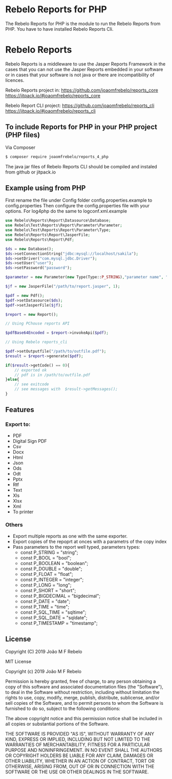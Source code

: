 # Rebelo Reports for PHP

The Rebelo Reports for PHP is the module to run the Rebelo Reports from PHP.
You have to have installed Rebelo Reports Cli.

# Rebelo Reports

Rebelo Reports is a middleware to use the Jasper Reports Framework in the cases that you can not use the Jasper Reports embedded in your software or in cases that your software is not java or there are incompatibility of licences.

Rebelo Reports project in:
https://github.com/joaomfrebelo/reports_core
https://jitpack.io/#joaomfrebelo/reports_core

Rebelo Report CLI project:
https://github.com/joaomfrebelo/reports_cli
https://jitpack.io/#joaomfrebelo/reports_cli

## To include Reports for PHP in your PHP project (PHP files)

Via Composer

```bash
$ composer require joaomfrebelo/reports_4_php
```

The java jar files of Rebelo Reports CLI should be compiled and instaled from github or jitpack.io


## Example using from PHP

First rename the file under Config folder config.properties.example to config.properties
Then configure the config.properties file with your options.
For log4php do the same to logconf.xml.example

```PHP
use Rebelo\Reports\Report\Datasource\Database;
use Rebelo\Test\Reports\Report\Parameter\Parameter;
use Rebelo\Test\Reports\Report\Parameter\Type;
use Rebelo\Reports\Report\JasperFile;
use Rebelo\Reports\Report\Pdf;

$ds = new Database();
$ds->setConnectionString("jdbc:mysql://localhost/sakila");
$ds->setDriver("com.mysql.jdbc.Driver");
$ds->setUser("user");
$ds->setPassword("password");

$parameter = new Parameter(new Type(Type::P_STRING),"parameter name", "parameter value");

$jf = new JasperFile("/path/to/report.jasper", 1);

$pdf = new Pdf();
$pdf->setDatasource($ds);
$pdf->setJasperFile($jf);

$report = new Report();

// Using PChouse reports API

$pdfBase64Encoded = $report->invokeApi($pdf);

// Using Rebelo reports_cli

$pdf->setOutputfile("/path/to/outfile.pdf");
$result = $report->generate($pdf);

if($result->getCode() == 0){
    // exported ok
    // pdf is in /path/to/outfile.pdf
}else{
    // see exitcode
    // see messages with  $result->getMessages();
}


```

## Features
### Export to:
- PDF
- Digital Sign PDF
- Csv
- Docx
- Html
- Json
- Ods
- Odt
- Pptx
- Rtf
- Text
- Xls
- Xlsx
- Xml
- To printer

### Others
- Export multiple reports as one with the same exporter.
- Export copies of the repoprt at onces with a parametrs of the copy index
- Pass parameters to the report well typed, parameters types:
    - const P_STRING     = "string";
    - const P_BOOL       = "bool";
    - const P_BOOLEAN    = "boolean";
    - const P_DOUBLE     = "double";
    - const P_FLOAT      = "float";
    - const P_INTEGER    = "integer";
    - const P_LONG       = "long";
    - const P_SHORT      = "short";
    - const P_BIGDECIMAL = "bigdecimal";
    - const P_DATE       = "date";
    - const P_TIME       = "time";
    - const P_SQL_TIME   = "sqltime";
    - const P_SQL_DATE   = "sqldate";
    - const P_TIMESTAMP  = "timestamp";

## License

Copyright (C) 2019  João M F Rebelo

MIT License

Copyright (c) 2019 João M F Rebelo

 Permission is hereby granted, free of charge, to any person obtaining a copy
 of this software and associated documentation files (the "Software"), to deal
 in the Software without restriction, including without limitation the rights
 to use, copy, modify, merge, publish, distribute, sublicense, and/or sell
 copies of the Software, and to permit persons to whom the Software is
 furnished to do so, subject to the following conditions:


 The above copyright notice and this permission notice shall be included in
 all copies or substantial portions of the Software.


 THE SOFTWARE IS PROVIDED "AS IS", WITHOUT WARRANTY OF ANY KIND, EXPRESS OR
 IMPLIED, INCLUDING BUT NOT LIMITED TO THE WARRANTIES OF MERCHANTABILITY,
 FITNESS FOR A PARTICULAR PURPOSE AND NONINFRINGEMENT. IN NO EVENT SHALL THE
 AUTHORS OR COPYRIGHT HOLDERS BE LIABLE FOR ANY CLAIM, DAMAGES OR OTHER
 LIABILITY, WHETHER IN AN ACTION OF CONTRACT, TORT OR OTHERWISE, ARISING FROM,
 OUT OF OR IN CONNECTION WITH THE SOFTWARE OR THE USE OR OTHER DEALINGS IN
 THE SOFTWARE.



